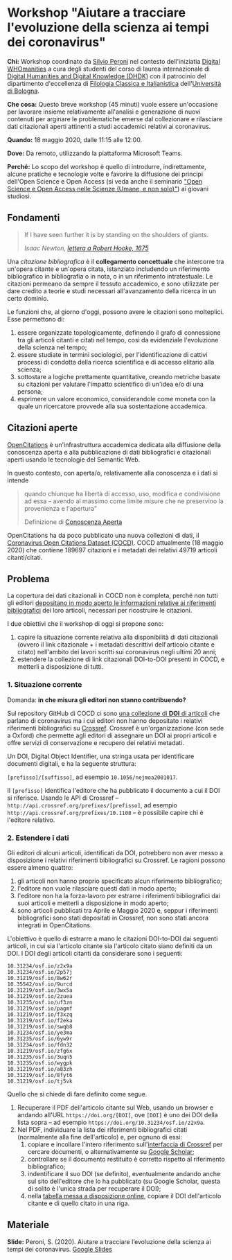 # Workshop "Aiutare a tracciare l'evoluzione della scienza ai tempi dei coronavirus"

**Chi:** Workshop coordinato da [Silvio Peroni](https://www.unibo.it/sitoweb/silvio.peroni/) nel contesto dell'iniziatia [Digital WHOmanities](https://digital-whomanities.github.io/dwho.github.io/) a cura degli studenti del corso di laurea internazionale di [Digital Humanities and Digital Knowledge (DHDK)](https://corsi.unibo.it/2cycle/DigitalHumanitiesKnowledge) con il patrocinio del dipartimento d'eccellenza di [Filologia Classica e Italianistica](https://ficlit.unibo.it/) dell'[Università di Bologna](https://www.unibo.it).

**Che cosa:** Questo breve workshop (45 minuti) vuole essere un'occasione per lavorare insieme relativamente all'analisi e generazione di nuovi contenuti per arginare le problematiche emerse dal collezionare e rilasciare dati citazionali aperti attinenti a studi accademici relativi ai coronavirus.

**Quando:** 18 maggio 2020, dalle 11:15 alle 12:00.

**Dove:** Da remoto, utilizzando la piattaforma Microsoft Teams.

**Perché:** Lo scopo del workshop è quello di introdurre, indirettamente, alcune pratiche e tecnologie volte e favorire la diffusione dei principi dell'Open Science e Open Access (si veda anche il seminario ["Open Science e Open Access nelle Scienze (Umane, e non solo)"](https://github.com/open-sci/seminar-2019-06)) ai giovani studiosi.

## Fondamenti

> If I have seen further it is by standing on the shoulders of giants.
> 
> *Isaac Newton, [lettera a Robert Hooke, 1675](https://discover.hsp.org/Record/dc-9792)*

Una *citazione bibliografica* è il **collegamento concettuale** che intercorre tra un'opera citante e un'opera citata, istanziato includendo un riferimento bibliografico in bibliografia o in nota, o in un riferimento intratestuale. Le citazioni permeano da sempre il tessuto accademico, e sono utilizzate per dare credito a teorie e studi necessari all'avanzamento della ricerca in un certo dominio.

Le funzioni che, al giorno d'oggi, possono avere le citazioni sono molteplici. Esse permettono di:

1. essere organizzate topologicamente, definendo il grafo di connessione tra gli articoli citanti e citati nel tempo, così da evidenziale l'evoluzione della scienza nel tempo; 
2. essere studiate in termini sociologici, per l'identificazione di cattivi processi di condotta della ricerca scientifica e di accesso elitario alla scienza; 
3. sottostare a logiche prettamente quantitative, creando metriche basate su citazioni per valutare l'impatto scientifico di un'idea e/o di una persona; 
4. esprimere un valore economico, considerandole come moneta con la quale un ricercatore provvede alla sua sostentazione accademica.

## Citazioni aperte

[OpenCitations](http://opencitations.net) è un'infrastruttura accademica dedicata alla diffusione della conoscenza aperta e alla pubblicazione di dati bibliografici e citazionali aperti usando le tecnologie del Semantic Web.

In questo contesto, con aperta/o, relativamente alla conoscenza e i dati si intende

> quando chiunque ha libertà di accesso, uso, modifica e condivisione ad essa – avendo al massimo come limite misure che ne preservino la provenienza e l'apertura”
>
> Definizione di [Conoscenza Aperta](https://opendefinition.org/od/2.0/it/) 

OpenCitations ha da poco pubblicato una nuova collezioni di dati, il [Coronavirus Open Citations Dataset (COCD)](https://opencitations.github.io/coronavirus/). COCD attualmente (18 maggio 2020) che contiene 189697 citazioni e i metadati dei relativi 49719 articoli citanti/citati.

## Problema

La copertura dei dati citazionali in COCD non è completa, perché non tutti gli editori [depositano in modo aperto le informazioni relative ai riferimenti bibliografici](https://magazine.unibo.it/archivio/2017/04/07/initiative-for-open-citations-arrivano-i-big-data-liberi-delle-citazioni-scientifiche) dei loro articoli, necessari per ricostruire le citazioni.

I due obiettivi che il workshop di oggi si propone sono:

1. capire la situazione corrente relativa alla disponibilità di dati citazionali (ovvero il link citazionale + i metadati descrittivi dell'articolo citante e citato) nell'ambito dei lavori scritti sui coronavirus negli ultimi 20 anni;
2. estendere la collezione di link citazionali DOI-to-DOI presenti in COCD, e metterli a disposizione di tutti.

### 1. Situazione corrente

Domanda: **in che misura gli editori non stanno contribuendo?** 

Sul repository GitHub di COCD ci sono [una collezione di **DOI** di articoli](https://github.com/opencitations/coronavirus/blob/master/data/dois_no_ref.csv) che parlano di coronavirus ma i cui editori non hanno depositato i relativi riferimenti bibliografici su [Crossref](https://crossref.org). Crossref è un'organizzazione (con sede a Oxford) che permette agli editori di assegnare un DOI ai propri articoli e offre servizi di conservazione e recupero dei relativi metadati.

Un DOI, Digital Object Identifier, una stringa usata per identificare documenti digitali, e ha la seguente struttura:

`[prefisso]/[suffisso]`, ad esempio `10.1056/nejmoa2001017`.

Il `[prefisso]` identifica l'editore che ha pubblicato il documento a cui il DOI si riferisce. Usando le API di Crossref – `http://api.crossref.org/prefixes/[prefisso]`, ad esempio `http://api.crossref.org/prefixes/10.1108` – è possibile capire chi è l'editore relativo.

### 2. Estendere i dati

Gli editori di alcuni articoli, identificati da DOI, potrebbero non aver messo a disposizione i relativi riferimenti bibliografici su Crossref. Le ragioni possono essere almeno quattro:

1. gli articoli non hanno proprio specificato alcun riferimento bibliografico;
2. l'editore non vuole rilasciare questi dati in modo aperto;
3. l'editore non ha la forza-lavoro per estrarre i riferimenti bibliografici dai suoi articoli e metterli a disposizione in modo aperto;
4. sono articoli pubblicati tra Aprile e Maggio 2020 e, seppur i riferimenti bibliografici sono stati depositati in Crossref, non sono stati ancora integrati in OpenCitations.

L'obiettivo è quello di estrarre a mano le citazioni DOI-to-DOI dai seguenti articoli, in cui sia l'articolo citante sia l'articolo citato siano definiti da un DOI. I DOI degli articoli citanti da considerare sono i seguenti:

```
10.31234/osf.io/z2x9a
10.31234/osf.io/2p57j
10.31219/osf.io/8w62r
10.35542/osf.io/9urcd
10.31219/osf.io/3wx5a
10.31219/osf.io/2zuea
10.31235/osf.io/uf3zn
10.31219/osf.io/pagmf
10.31219/osf.io/f3xzq
10.31219/osf.io/f2eka
10.31219/osf.io/swqb8
10.31234/osf.io/ye3ma
10.31235/osf.io/6yw9r
10.31234/osf.io/fdn32
10.31219/osf.io/zfg6x
10.31235/osf.io/3uqn5
10.31235/osf.io/wygpk
10.31219/osf.io/a83zh
10.31219/osf.io/8fyt6
10.31219/osf.io/tj5vk
```

Quello che si chiede di fare definito come segue.

1. Recuperare il PDF dell'articolo citante sul Web, usando un browser e andando all'URL `https://doi.org/[DOI]`, ove `[DOI]` è uno dei DOI della lista sopra – ad esempio `https://doi.org/10.31234/osf.io/z2x9a`.
2. Nel PDF, individuare la lista dei riferimenti bibliografici citati (normalmente alla fine dell'articolo) e, per ognuno di essi:
   1. copiare e incollare l'intero riferimento sull'[interfaccia di Crossref](https://search.crossref.org) per cercare documenti, o alternativamente su [Google Scholar](https://scholar.google.it);
   2. controllare se il documento restituito è corretto rispetto al riferimento bibliografico;
   3. indentificare il suo DOI (se definito), eventualmente andando anche sul sito dell'editore che lo ha pubblicato (su Google Scholar, questa di solito è l'unica strada per recuperare il DOI);
   4. nella [tabella messa a disposizione online](https://docs.google.com/spreadsheets/d/1oawnoCN7wVDBmeosuA28j1qtodBvHfdzFIApmbMzgWg/edit?usp=sharing), copiare il DOI dell'articolo citante e di quello citato in una riga.

## Materiale

**Slide:** Peroni, S. (2020). Aiutare a tracciare l’evoluzione della scienza ai tempi dei coronavirus. [Google Slides](https://docs.google.com/presentation/d/1StnDA2RVmAOxUii_Xk1mNbLiRdadF-IOrQ1VBqAcjRs/edit?usp=sharing) 